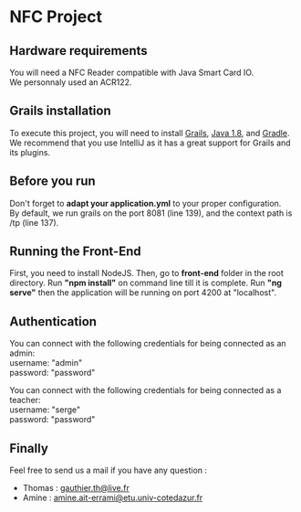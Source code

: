 # NFC Project

## Hardware requirements
You will need a NFC Reader compatible with Java Smart Card IO.<br/>
We personnaly used an ACR122.

## Grails installation
To execute this project, you will need to install [Grails](http://grails.org/download.html), [Java 1.8](https://www.java.com/fr/download/), and [Gradle](https://gradle.org/install/).<br/>
We recommend that you use IntelliJ as it has a great support for Grails and its plugins.<br/>

## Before you run
Don't forget to **adapt your application.yml** to your proper configuration.<br/>
By default, we run grails on the port 8081 (line 139), and the context path is /tp (line 137).<br/>

## Running the Front-End
First, you need to install NodeJS.
Then, go to **front-end** folder in the root directory.
Run **"npm install"** on command line till it is complete.
Run **"ng serve"** then the application will be running on port 4200 at "localhost".

## Authentication
You can connect with the following credentials for being connected as an admin:<br/>
    username: "admin"<br/>
    password: "password"<br/>
    
You can connect with the following credentials for being connected as a teacher:<br/>
    username: "serge"<br/>
    password: "password"<br/>



## Finally
Feel free to send us a mail if you have any question :
- Thomas : gauthier.th@live.fr
- Amine : amine.ait-errami@etu.univ-cotedazur.fr
